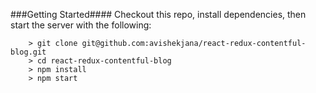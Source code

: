 ###Getting Started####
Checkout this repo, install dependencies, then start the server with the following:

```
	> git clone git@github.com:avishekjana/react-redux-contentful-blog.git
	> cd react-redux-contentful-blog
	> npm install
	> npm start
```

